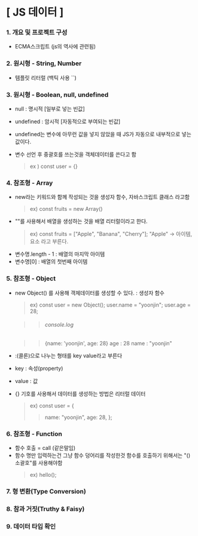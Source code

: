 # [ JS 데이터 ]

### 1. 개요 및 프로젝트 구성

- ECMA스크립트 (js의 역사에 관련됨)

### 2. 원시형 - String, Number

- 템플릿 리터럴 (백틱 사용 ``)

### 3. 원시형 - Boolean, null, undefined

- null : 명시적 [일부로 넣는 빈값]

- undefined : 암시적 [자동적으로 부여되는 빈값]
- undefined는 변수에 아무런 값을 넣지 않았을 때 JS가 자동으로 내부적으로 넣는 값이다.
- 변수 선언 후 중괄호를 쓰는것을 객체데이터를 쓴다고 함
  > ex ) const user = {}

### 4. 참조형 - Array

- new라는 키워드와 함께 작성되는 것을 생성자 함수, 자바스크립트 클래스 라고함
  > ex) const fruits = new Array()
- "[](대괄호)"를 사용해서 배열을 생성하는 것을 배열 리터럴이라고 한다.
  > ex) const fruits = ["Apple", "Banana", "Cherry"];
  > "Apple" -> 아이템, 요소 라고 부른다.
- 변수명.length - 1 : 배열의 마지막 아이템
- 변수명[0] : 배열의 첫번째 아이템

### 5. 참조형 - Object

- new Object() 를 사용해 객체데이터를 생성할 수 있다. : 생성자 함수

  > ex) const user = new Object();
  > user.name = "yoonjin";
  > user.age = 28;

  > > ###### console.log

  > > {name: 'yoonjin', age: 28}
  > > age : 28
  > > name : "yoonjin"

- :(콜론)으로 나누는 형태를 key value라고 부른다
- key : 속성(property)
- value : 값
- {} 기호를 사용해서 데이터를 생성하는 방법은 리터럴 데이터
  > ex) const user = {
  >
  > > name: "yoonjin",
  > > age: 28,
  > > };

### 6. 참조형 - Function

- 함수 호출 = call (같은말임)
- 함수 명만 입력하는건 그냥 함수 덩어리를 작성한것 함수를 호출하기 위해서는 "()소괄호"를 사용해야함
  > ex) hello();

### 7. 형 변환(Type Conversion)

### 8. 참과 거짓(Truthy & Faisy)

### 9. 데이터 타입 확인
